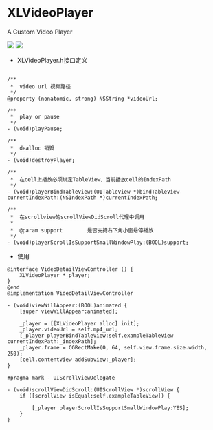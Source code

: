 # XLVideoPlayer
A Custom Video Player

![](https://github.com/ShelinShelin/XLVideoPlayer/blob/master/gif/Untitled_1.gif)
![](https://github.com/ShelinShelin/XLVideoPlayer/blob/master/gif/Untitled_2.gif)
- XLVideoPlayer.h接口定义
```

/**
 *  video url 视频路径
 */
@property (nonatomic, strong) NSString *videoUrl;

/**
 *  play or pause
 */
- (void)playPause;

/**
 *  dealloc 销毁
 */
- (void)destroyPlayer;

/**
 *  在cell上播放必须绑定TableView、当前播放cell的IndexPath
 */
- (void)playerBindTableView:(UITableView *)bindTableView currentIndexPath:(NSIndexPath *)currentIndexPath;

/**
 *  在scrollview的scrollViewDidScroll代理中调用
 *
 *  @param support        是否支持右下角小窗悬停播放
 */
- (void)playerScrollIsSupportSmallWindowPlay:(BOOL)support;

```
- 使用 

```
@interface VideoDetailViewController () {
    XLVideoPlayer *_player;
}
@end
@implementation VideoDetailViewController

- (void)viewWillAppear:(BOOL)animated {
    [super viewWillAppear:animated];
    
    _player = [[XLVideoPlayer alloc] init];
    _player.videoUrl = self.mp4_url;
    [_player playerBindTableView:self.exampleTableView currentIndexPath:_indexPath];
    _player.frame = CGRectMake(0, 64, self.view.frame.size.width, 250);
    [cell.contentView addSubview:_player];
}

```

```
#pragma mark - UIScrollViewDelegate

- (void)scrollViewDidScroll:(UIScrollView *)scrollView {
    if ([scrollView isEqual:self.exampleTableView]) {
        
        [_player playerScrollIsSupportSmallWindowPlay:YES];
    }
}

```


